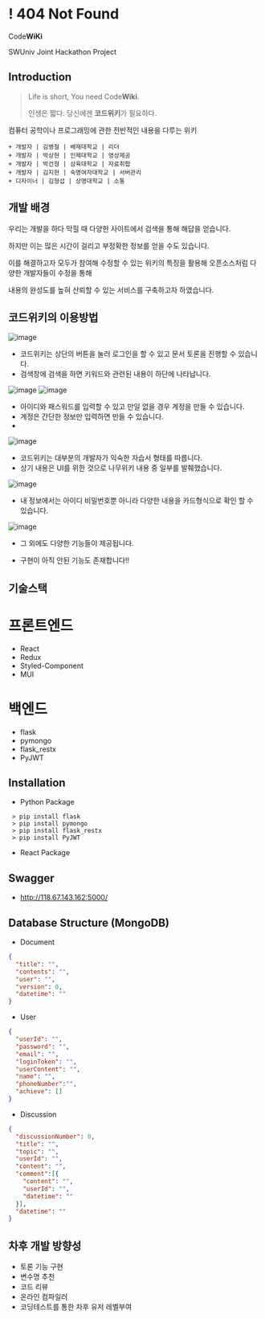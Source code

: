 # ! 404 Not Found
Code**WiKi**

SWUniv Joint Hackathon Project

## Introduction
> Life is short, You need Code**Wiki**.
> 
> 인생은 짧다. 당신에겐 **코드위키**가 필요하다.

컴퓨터 공학이나 프로그래밍에 관한 전반적인 내용을 다루는 위키


```asciidoc
+ 개발자 | 김병철 | 배재대학교 | 리더
+ 개발자 | 박상현 | 인제대학교 | 영상제공
+ 개발자 | 박건형 | 삼육대학교 | 자료취합
+ 개발자 | 김지현 | 숙명여자대학교 | 서버관리
+ 디자이너 | 김형섭 | 상명대학교 | 소통
```

## 개발 배경

우리는 개발을 하다 막힐 때 다양한 사이트에서 검색을 통해 해답을 얻습니다.

하지만 이는 많은 시간이 걸리고 부정확한 정보를 얻을 수도 있습니다.

이를 해결하고자 모두가 참여해 수정할 수 있는 위키의 특징을 활용해 오픈소스처럼 다양한 개발자들이 수정을 통해

내용의 완성도를 높혀 산뢰할 수 있는 서비스를 구축하고자 하였습니다.



## 코드위키의 이용방법
![image](https://user-images.githubusercontent.com/87464704/175434248-99883e87-1ea0-4b5e-9a68-d4c8bdb8040a.png)
- 코드위키는 상단의 버튼을 눌러 로그인을 할 수 있고 문서 토론을 진행할 수 있습니다.
- 검색창에 검색을 하면 키워드와 관련된 내용이 하단에 나타납니다.

![image](https://user-images.githubusercontent.com/87464704/175434542-a61f2d0a-7ceb-4f02-bd87-8bfff5686742.png)
![image](https://user-images.githubusercontent.com/87464704/175436977-390f6b29-a429-4a07-b51c-654bbaaa9833.png)

- 아이디와 패스워드를 입력할 수 있고 만일 없을 경우 계정을 만들 수 있습니다.
- 계정은 간단한 정보만 입력하면 만들 수 있습니다.
- 
![image](https://user-images.githubusercontent.com/87464704/175437024-e9cf9db4-eb39-48a7-93df-975ba1c3094f.png)
- 코드위키는 대부분의 개발자가 익숙한 자습서 형태를 따릅니다.
- 상기 내용은 UI를 위한 것으로 나무위키 내용 중 일부를 발췌했습니다.

![image](https://user-images.githubusercontent.com/87464704/175435228-d4886838-5403-4d04-a3ab-c8d18a9b03cc.png)
- 내 정보에서는 아이디 비밀번호뿐 아니라 다양한 내용을 카드형식으로 확인 할 수 있습니다.

![image](https://user-images.githubusercontent.com/87464704/175435296-c438b971-a88d-4a5a-a497-0d6fc46547dd.png)
- 그 외에도 다양한 기능들이 제공됩니다.

+ 구현이 아직 안된 기능도 존재합니다!!

## 기술스택

# 프론트엔드

- React
- Redux
- Styled-Component
- MUI


# 백엔드

- flask
- pymongo
- flask_restx
- PyJWT



## Installation
* Python Package
```console
 > pip install flask
 > pip install pymongo
 > pip install flask_restx
 > pip install PyJWT
```
* React Package

## Swagger

- http://118.67.143.162:5000/

## Database Structure (MongoDB)
* Document
```json
{
  "title": "", 
  "contents": "",
  "user": "",
  "version": 0,
  "datetime": ""
}
```
* User
```json
{
  "userId": "",
  "password": "",
  "email": "",
  "loginToken": "",
  "userContent": "",
  "name": "",
  "phoneNumber":"",
  "achieve": []
}
```
* Discussion
```json
{
  "discussionNumber": 0,
  "title": "",
  "topic": "",
  "userId": "",
  "content": "",
  "comment":[{
    "content": "",
    "userId": "",
    "datetime": ""
  }],
  "datetime": ""
}
```

## 차후 개발 방향성

- 토론 기능 구현
- 변수명 추천
- 코드 리뷰
- 온라인 컴파일러
- 코딩테스트를 통한 차후 유저 레벨부여
